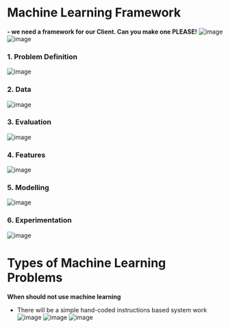 # Machine Learning Framework
  **-  we need a framework for our Client. Can you make one PLEASE!**
![image](https://github.com/hafeezbabar/MachineLearning-DataScience-BootCamp/assets/55141069/6837199f-55a0-4651-a1e0-9118579485c7)
![image](https://github.com/hafeezbabar/MachineLearning-DataScience-BootCamp/assets/55141069/6c880efc-7f36-4c9d-b4dc-f34fc9ccf096)

### 1. Problem Definition 
  ![image](https://github.com/hafeezbabar/MachineLearning-DataScience-BootCamp/assets/55141069/360d4f14-23e1-4b31-81aa-0aa6b18a9512)

### 2. Data
![image](https://github.com/hafeezbabar/MachineLearning-DataScience-BootCamp/assets/55141069/d61cc200-6ae0-46b2-9a78-2b5e30252cd8)

### 3. Evaluation
![image](https://github.com/hafeezbabar/MachineLearning-DataScience-BootCamp/assets/55141069/1e2fcbab-0d47-4e49-8d9e-257b7a61c3ab)

### 4. Features
![image](https://github.com/hafeezbabar/MachineLearning-DataScience-BootCamp/assets/55141069/bf6b49c7-dc36-4ecf-bbd7-bd3c6bc77ee2)

### 5. Modelling
![image](https://github.com/hafeezbabar/MachineLearning-DataScience-BootCamp/assets/55141069/1fd0079f-87cf-4a3e-810f-29cecece0cad)

### 6. Experimentation
![image](https://github.com/hafeezbabar/MachineLearning-DataScience-BootCamp/assets/55141069/b19af9cb-082e-4221-8d8c-dff06f0b9754)

# Types of Machine Learning Problems
**When should not use machine learning**
 - There will be a simple hand-coded instructions based system work
   ![image](https://github.com/hafeezbabar/MachineLearning-DataScience-BootCamp/assets/55141069/b844b64c-6eb7-45e7-ba1a-0a2f09215154)
![image](https://github.com/hafeezbabar/MachineLearning-DataScience-BootCamp/assets/55141069/868c8011-28a7-420c-bb73-0a5978d8f9eb)
![image](https://github.com/hafeezbabar/MachineLearning-DataScience-BootCamp/assets/55141069/750eaa34-1fcd-448e-b697-5ea7af0ea8b6)





